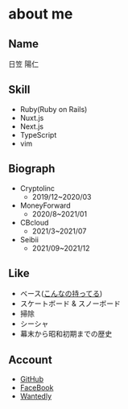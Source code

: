 # about me

## Name
日笠 陽仁

## Skill
- Ruby(Ruby on Rails)
- Nuxt.js
- Next.js
- TypeScript
- vim

## Biograph
- Cryptolinc
  - 2019/12~2020/03
- MoneyForward
  - 2020/8~2021/01
- CBcloud
  - 2021/3~2021/07
- Seibii
  - 2021/09~2021/12


## Like
- ベース([こんなの持ってる](https://www.google.com/search?q=fender+usa+jazz+bass+american+standard+olympic+white&tbm=isch&ved=2ahUKEwjU35Cfyu7uAhWQBaYKHY1eDCIQ2-cCegQIABAA&oq=fender+usa+jazz+bass+american+standard+olympic+white&gs_lcp=CgNpbWcQA1AAWABgjVVoAHAAeACAAQCIAQCSAQCYAQCqAQtnd3Mtd2l6LWltZw&sclient=img&ei=69ErYJS-MJCLmAWNvbGQAg&bih=1101&biw=1848))
- スケートボード & スノーボード
- 掃除
- シーシャ
- 幕末から昭和初期までの歴史

## Account
- [GitHub](https://github.com/kakubin)
- [FaceBook](https://www.facebook.com/profile.php?id=100014104476423)
- [Wantedly](https://www.wantedly.com/id/kakubin)
